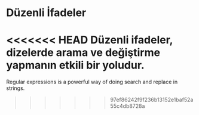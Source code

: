 # Düzenli İfadeler

<<<<<<< HEAD
Düzenli ifadeler, dizelerde arama ve değiştirme yapmanın etkili bir yoludur.
=======
Regular expressions is a powerful way of doing search and replace in strings.
>>>>>>> 97ef86242f9f236b13152e1baf52a55c4db8728a
